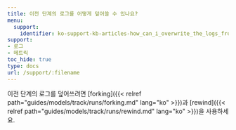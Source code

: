 ```yaml
---
title: 이전 단계의 로그를 어떻게 덮어쓸 수 있나요?
menu:
  support:
    identifier: ko-support-kb-articles-how_can_i_overwrite_the_logs_from_previous_steps
support:
- 로그
- 메트릭
toc_hide: true
type: docs
url: /support/:filename
---
```


이전 단계의 로그를 덮어쓰려면 [forking]({{< relref path="guides/models/track/runs/forking.md" lang="ko" >}})과 [rewind]({{< relref path="guides/models/track/runs/rewind.md" lang="ko" >}})을 사용하세요.